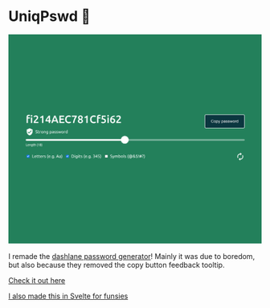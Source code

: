 # UniqPswd 🔑

![Site](example.png?raw=true 'Site')

I remade the [dashlane password generator](https://www.dashlane.com/features/password-generator)! Mainly it was due to boredom, but also because they removed the copy button feedback tooltip.

[Check it out here](https://pensive-lichterman-a3482f.netlify.app/)

[I also made this in Svelte for funsies](https://github.com/nialldbarber/uniq-pswd-svelte)
